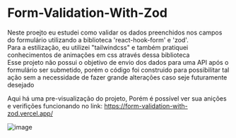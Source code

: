# Form-Validation-With-Zod
Neste proejto eu estudei como validar os dados preenchidos nos campos do formulário utilizando a biblioteca 'react-hook-form' e 'zod'.
<br>
Para a estilização, eu utilizei "tailwindcss" e também pratiquei conhecimentos de animações em css através dessa biblioteca
<br>
Esse projeto não possui o objetivo de envio dos dados para uma API após o formulário ser submetido, porém o código foi construido para possibilitar tal ação sem a necessidade de fazer grande alterações caso seje futuramente desejado

Aqui há uma pre-visualização do projeto, Porém é possível ver sua anições e verifições funcionando no link:
https://form-validation-with-zod.vercel.app/

![image](https://github.com/danielbenfica/Form-Validation-With-Zod/assets/132002681/6cba52f3-4d48-4121-b4d2-af38e9d29520)
